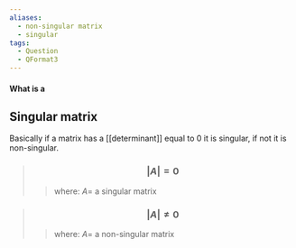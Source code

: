 ```yaml
---
aliases:
  - non-singular matrix
  - singular
tags:
  - Question
  - QFormat3
---
```


#### What is a
## Singular matrix
Basically if a matrix has a [[determinant]] equal to 0 it is singular, if not it is non-singular.

> ### $$ |A| = 0 $$ 
>> where:
>> $A=$ a singular matrix


> ### $$ |A| \neq 0 $$ 
>> where:
>> $A=$ a non-singular matrix